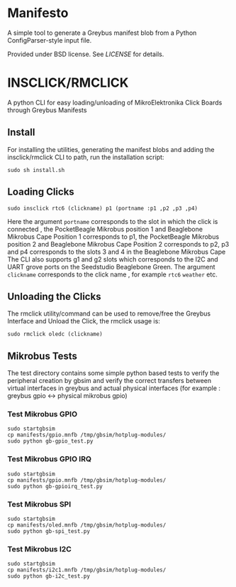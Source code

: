 # Manifesto

A simple tool to generate a Greybus manifest blob from a Python
ConfigParser-style input file.

Provided under BSD license. See *LICENSE* for details.

# INSCLICK/RMCLICK

A python CLI for easy loading/unloading of MikroElektronika Click Boards through Greybus Manifests

## Install

For installing the utilities, generating the manifest blobs and adding the insclick/rmclick CLI to path, run the installation script:

```
sudo sh install.sh
```
## Loading Clicks

```
sudo insclick rtc6 (clickname) p1 (portname :p1 ,p2 ,p3 ,p4)

```
Here the argument `portname` corresponds to the slot in which the click is connected , the PocketBeagle Mikrobus position 1 and Beaglebone Mikrobus Cape Position 1 corresponds to p1, the PocketBeagle Mikrobus position 2 and Beaglebone Mikrobus Cape Position 2 corresponds to p2, p3 and p4 corresponds to the slots 3 and 4 in the Beaglebone Mikrobus Cape The CLI also supports g1 and g2 slots which corresponds to the I2C and UART grove ports on the Seedstudio Beaglebone Green. 
The argument `clickname` corresponds to the click name , for example `rtc6` `weather` etc.

## Unloading the Clicks

The rmclick utility/command can be used to remove/free the Greybus Interface and Unload the Click, the rmclick usage is:

```
sudo rmclick oledc (clickname)
```

## Mikrobus Tests

The test directory contains some simple python based tests to verify the peripheral creation by gbsim and verify the correct transfers between virtual interfaces in greybus and actual physical interfaces  (for example : greybus gpio <-> physical mikrobus gpio)

### Test Mikrobus GPIO

```
sudo startgbsim
cp manifests/gpio.mnfb /tmp/gbsim/hotplug-modules/
sudo python gb-gpio_test.py
```

### Test Mikrobus GPIO IRQ

```
sudo startgbsim
cp manifests/gpio.mnfb /tmp/gbsim/hotplug-modules/
sudo python gb-gpioirq_test.py
```

### Test Mikrobus SPI

```
sudo startgbsim
cp manifests/oled.mnfb /tmp/gbsim/hotplug-modules/
sudo python gb-spi_test.py
```

### Test Mikrobus I2C

```
sudo startgbsim
cp manifests/i2c1.mnfb /tmp/gbsim/hotplug-modules/
sudo python gb-i2c_test.py
```
